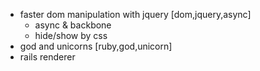* faster dom manipulation with jquery [dom,jquery,async]
  * async & backbone
  * hide/show by css
* god and unicorns [ruby,god,unicorn]
* rails renderer
